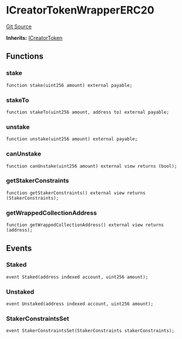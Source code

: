 # ICreatorTokenWrapperERC20
[Git Source](https://github.com/zanzai-dev/creator-token-standards/blob/e3ca932d2edc594487078ba2c4da4e803f84d6a3/src/interfaces/ICreatorTokenWrapperERC20.sol)

**Inherits:**
[ICreatorToken](/src/interfaces/ICreatorToken.sol/interface.ICreatorToken.md)


## Functions
### stake


```solidity
function stake(uint256 amount) external payable;
```

### stakeTo


```solidity
function stakeTo(uint256 amount, address to) external payable;
```

### unstake


```solidity
function unstake(uint256 amount) external payable;
```

### canUnstake


```solidity
function canUnstake(uint256 amount) external view returns (bool);
```

### getStakerConstraints


```solidity
function getStakerConstraints() external view returns (StakerConstraints);
```

### getWrappedCollectionAddress


```solidity
function getWrappedCollectionAddress() external view returns (address);
```

## Events
### Staked

```solidity
event Staked(address indexed account, uint256 amount);
```

### Unstaked

```solidity
event Unstaked(address indexed account, uint256 amount);
```

### StakerConstraintsSet

```solidity
event StakerConstraintsSet(StakerConstraints stakerConstraints);
```


